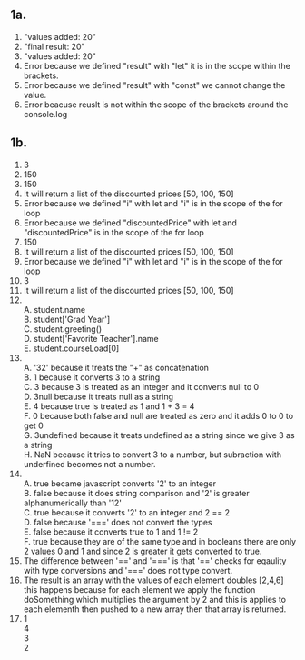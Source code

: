 ## 1a.
1. "values added: 20" 
2. "final result: 20" 
3. "values added: 20"
4. Error because we defined "result" with "let" it is in the scope within the brackets.
5. Error because we defined "result" with "const" we cannot change the value.
6. Error beacuse reuslt is not within the scope of the brackets around the console.log
 
## 1b.
1. 3
2. 150
3. 150
4. It will return a list of the discounted prices [50, 100, 150]
5. Error because we defined "i" with let and "i" is in the scope of the for loop
6. Error because we defined "discountedPrice" with let and "discountedPrice" is in the scope of the for loop
7. 150
8. It will return a list of the discounted prices [50, 100, 150]
9. Error because we defined "i" with let and "i" is in the scope of the for loop
10. 3
11. It will return a list of the discounted prices [50, 100, 150]
12. <br>
	A. student.name <br>
	B. student['Grad Year'] <br>
	C. student.greeting() <br>
	D. student['Favorite Teacher'].name <br>
	E. student.courseLoad[0] <br>
13. <br>
	A. '32' because it treats the "+" as concatenation <br>
	B. 1 because it converts 3 to a string <br>
	C. 3 because 3 is treated as an integer and it converts null to 0 <br>
	D. 3null because it treats null as a string <br>
	E. 4 because true is treated as 1 and 1 + 3 = 4<br>
	F. 0 because both false and null are treated as zero and it adds 0 to 0 to get 0 <br>
	G. 3undefined because it treats undefined as a string since we give 3 as a string <br>
	H. NaN because it tries to convert 3 to a number, but subraction with underfined becomes not a number. <br>
14. <br>
	A. true became javascript converts '2' to an integer <br>
	B. false because it does string comparison and '2' is greater alphanumerically than '12' <br>
	C. true because it converts '2' to an integer and 2 == 2 <br>
	D. false because '===' does not convert the types <br>
	E. false because it converts true to 1 and 1 != 2 <br>
	F. true because they are of the same type and in booleans there are only 2 values 0 and 1 and since 2 is greater it gets converted to true. <br>
15. The difference between '==' and '===' is that '==' checks for eqaulity with type conversions and '===' does not type convert.
17. The result is an array with the values of each element doubles [2,4,6] this happens because for each element we apply the function doSomething which multiplies the argument by 2 and this is applies to each elementh then pushed to a new array then that array is returned.
19. 1 <br>
	4 <br>
	3 <br>
	2 <br>

